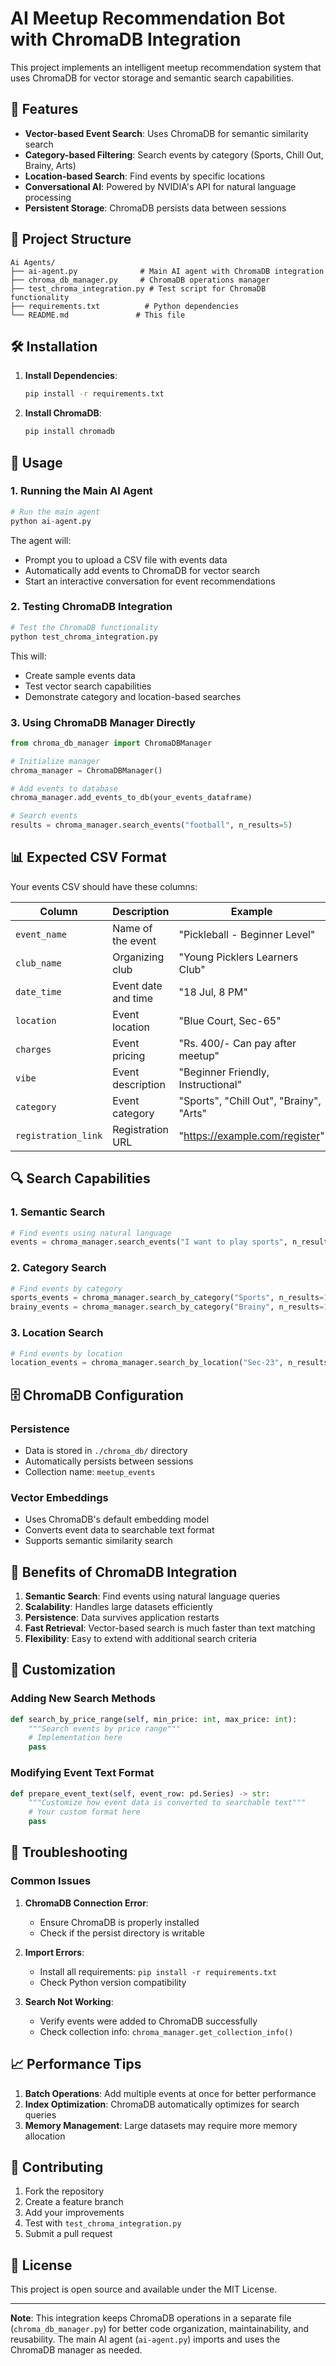 # AI Meetup Recommendation Bot with ChromaDB Integration

This project implements an intelligent meetup recommendation system that uses ChromaDB for vector storage and semantic search capabilities.

## 🚀 Features

- **Vector-based Event Search**: Uses ChromaDB for semantic similarity search
- **Category-based Filtering**: Search events by category (Sports, Chill Out, Brainy, Arts)
- **Location-based Search**: Find events by specific locations
- **Conversational AI**: Powered by NVIDIA's API for natural language processing
- **Persistent Storage**: ChromaDB persists data between sessions

## 📁 Project Structure

```
Ai Agents/
├── ai-agent.py              # Main AI agent with ChromaDB integration
├── chroma_db_manager.py     # ChromaDB operations manager
├── test_chroma_integration.py # Test script for ChromaDB functionality
├── requirements.txt          # Python dependencies
└── README.md               # This file
```

## 🛠️ Installation

1. **Install Dependencies**:
   ```bash
   pip install -r requirements.txt
   ```

2. **Install ChromaDB**:
   ```bash
   pip install chromadb
   ```

## 🔧 Usage

### 1. Running the Main AI Agent

```python
# Run the main agent
python ai-agent.py
```

The agent will:
- Prompt you to upload a CSV file with events data
- Automatically add events to ChromaDB for vector search
- Start an interactive conversation for event recommendations

### 2. Testing ChromaDB Integration

```python
# Test the ChromaDB functionality
python test_chroma_integration.py
```

This will:
- Create sample events data
- Test vector search capabilities
- Demonstrate category and location-based searches

### 3. Using ChromaDB Manager Directly

```python
from chroma_db_manager import ChromaDBManager

# Initialize manager
chroma_manager = ChromaDBManager()

# Add events to database
chroma_manager.add_events_to_db(your_events_dataframe)

# Search events
results = chroma_manager.search_events("football", n_results=5)
```

## 📊 Expected CSV Format

Your events CSV should have these columns:

| Column | Description | Example |
|--------|-------------|---------|
| `event_name` | Name of the event | "Pickleball - Beginner Level" |
| `club_name` | Organizing club | "Young Picklers Learners Club" |
| `date_time` | Event date and time | "18 Jul, 8 PM" |
| `location` | Event location | "Blue Court, Sec-65" |
| `charges` | Event pricing | "Rs. 400/- Can pay after meetup" |
| `vibe` | Event description | "Beginner Friendly, Instructional" |
| `category` | Event category | "Sports", "Chill Out", "Brainy", "Arts" |
| `registration_link` | Registration URL | "https://example.com/register" |

## 🔍 Search Capabilities

### 1. Semantic Search
```python
# Find events using natural language
events = chroma_manager.search_events("I want to play sports", n_results=5)
```

### 2. Category Search
```python
# Find events by category
sports_events = chroma_manager.search_by_category("Sports", n_results=10)
brainy_events = chroma_manager.search_by_category("Brainy", n_results=10)
```

### 3. Location Search
```python
# Find events by location
location_events = chroma_manager.search_by_location("Sec-23", n_results=10)
```

## 🗄️ ChromaDB Configuration

### Persistence
- Data is stored in `./chroma_db/` directory
- Automatically persists between sessions
- Collection name: `meetup_events`

### Vector Embeddings
- Uses ChromaDB's default embedding model
- Converts event data to searchable text format
- Supports semantic similarity search

## 🎯 Benefits of ChromaDB Integration

1. **Semantic Search**: Find events using natural language queries
2. **Scalability**: Handles large datasets efficiently
3. **Persistence**: Data survives application restarts
4. **Fast Retrieval**: Vector-based search is much faster than text matching
5. **Flexibility**: Easy to extend with additional search criteria

## 🔧 Customization

### Adding New Search Methods

```python
def search_by_price_range(self, min_price: int, max_price: int):
    """Search events by price range"""
    # Implementation here
    pass
```

### Modifying Event Text Format

```python
def prepare_event_text(self, event_row: pd.Series) -> str:
    """Customize how event data is converted to searchable text"""
    # Your custom format here
    pass
```

## 🐛 Troubleshooting

### Common Issues

1. **ChromaDB Connection Error**:
   - Ensure ChromaDB is properly installed
   - Check if the persist directory is writable

2. **Import Errors**:
   - Install all requirements: `pip install -r requirements.txt`
   - Check Python version compatibility

3. **Search Not Working**:
   - Verify events were added to ChromaDB successfully
   - Check collection info: `chroma_manager.get_collection_info()`

## 📈 Performance Tips

1. **Batch Operations**: Add multiple events at once for better performance
2. **Index Optimization**: ChromaDB automatically optimizes for search queries
3. **Memory Management**: Large datasets may require more memory allocation

## 🤝 Contributing

1. Fork the repository
2. Create a feature branch
3. Add your improvements
4. Test with `test_chroma_integration.py`
5. Submit a pull request

## 📄 License

This project is open source and available under the MIT License.

---

**Note**: This integration keeps ChromaDB operations in a separate file (`chroma_db_manager.py`) for better code organization, maintainability, and reusability. The main AI agent (`ai-agent.py`) imports and uses the ChromaDB manager as needed. 